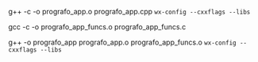 g++ -c -o prografo_app.o prografo_app.cpp `wx-config --cxxflags --libs`

gcc -c -o prografo_app_funcs.o prografo_app_funcs.c

g++ -o prografo_app prografo_app.o prografo_app_funcs.o `wx-config --cxxflags --libs`